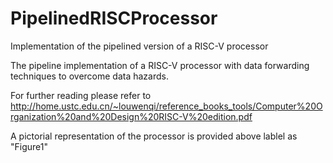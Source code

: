 # PipelinedRISCProcessor
Implementation of the pipelined version of a RISC-V processor


The pipeline implementation of a RISC-V processor with data forwarding techniques to overcome data hazards.

For further reading please refer to http://home.ustc.edu.cn/~louwenqi/reference_books_tools/Computer%20Organization%20and%20Design%20RISC-V%20edition.pdf

A pictorial representation of the processor is provided above lablel as "Figure1"

